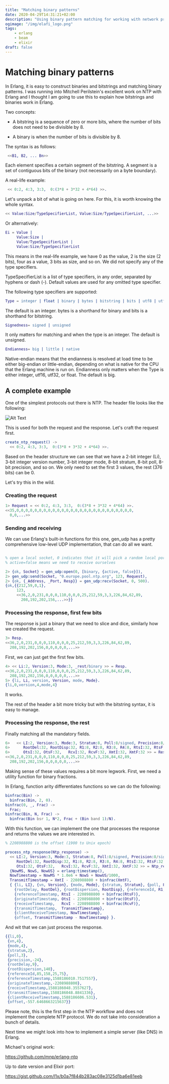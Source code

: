 ```yaml
---
title: "Matching binary patterns"
date: 2020-04-29T14:31:21+02:00
description: "Using binary pattern matching for working with network protocols"
ogimage: "/img/elafi_logo.png"
tags:
    - erlang
    - beam
    - elixir
draft: false
---
```

# Matching binary patterns

In Erlang, it is easy to construct binaries and bitstrings and matching binary patterns. I was running into Mitchell Perilstein's excellent work on NTP with Erlang and I thought I am going to use this to explain how bitstrings and binaries work in Erlang. 

Two concepts:

- A bitstring is a sequence of zero or more bits, where the number of bits does not need to be divisible by 8.

- A binary is when the number of bits is divisible by 8.

The syntax is as follows:

```erlang
 <<B1, B2, ... Bn>>
```

Each element specifies a certain segment of the bitstring. A segment is a set of contiguous bits of the binary (not necessarily on a byte boundary). 

A real-life example:

```erlang
 << 0:2, 4:3, 3:3,  0:(3*8 + 3*32 + 4*64) >>.
```

Let's unpack a bit of what is going on here. For this, it is worth knowing the whole syntax.

```erlang
<< Value:Size/TypeSpecifierList, Value:Size/TypeSpecifierList, ...>>
```

Or alternatively:

```erlang
Ei = Value |
     Value:Size |
     Value/TypeSpecifierList |
     Value:Size/TypeSpecifierList
```

This means in the real-life example, we have 0 as the value, 2 is the size (2 bits), four as a value, 3 bits as size, and so on. We did not specify any of the type specifiers.

TypeSpecifierList is a list of type specifiers, in any order, separated by hyphens or dash (-). Default values are used for any omitted type specifier.

The following type specifiers are supported:

```erlang
Type = integer | float | binary | bytes | bitstring | bits | utf8 | utf16 | utf32
```

The default is an integer. bytes is a shorthand for binary and bits is a shorthand for bitstring. 

```erlang
Signedness= signed | unsigned
```

It only matters for matching and when the type is an integer. The default is unsigned.

```erlang
Endianness= big | little | native
```

Native-endian means that the endianness is resolved at load time to be either big-endian or little-endian, depending on what is native for the CPU that the Erlang machine is run on. Endianness only matters when the Type is either integer, utf16, utf32, or float. The default is big.

## A complete example

One of the simplest protocols out there is NTP. The header file looks like the following:

![Alt Text](https://dev-to-uploads.s3.amazonaws.com/i/imigpr35l0uhlkpbbh74.png)

This is used for both the request and the response. Let's craft the request first.

```erlang
create_ntp_request() ->
  << 0:2, 4:3, 3:3,  0:(3*8 + 3*32 + 4*64) >>.
```

Based on the header structure we can see that we have a 2-bit integer (Li), 3-bit integer version number, 3-bit integer mode, 8-bit stratum, 8-bit poll, 8-bit precision, and so on. We only need to set the first 3 values, the rest (376 bits) can be 0.

Let's try this in the wild.


### Creating the request

```erlang
1> Request = << 0:2, 4:3, 3:3,  0:(3*8 + 3*32 + 4*64) >>.
<<35,0,0,0,0,0,0,0,0,0,0,0,0,0,0,0,0,0,0,0,0,0,0,0,0,0,0,
  0,0,...>>
```

### Sending and receiving

We can use Erlang's built-in functions for this one, gen_udp has a pretty comprehensive low-level UDP implementation, that can do all we want.

```erlang

% open a local socket, 0 indicates that it will pick a random local port
% active=false means we need to receive ourselves

2> {ok, Socket} = gen_udp:open(0, [binary, {active, false}]),
2> gen_udp:send(Socket, "0.europe.pool.ntp.org", 123, Request),
2> {ok, {_Address, _Port, Resp}} = gen_udp:recv(Socket, 0, 500).
{ok,{{212,59,0,1},
     123,
     <<36,2,0,231,0,0,0,110,0,0,0,25,212,59,3,3,226,84,62,89,
       208,192,202,156,...>>}}
```

### Processing the response, first few bits

The response is just a binary that we need to slice and dice, similarly how we created the request.

```erlang
3> Resp.
<<36,2,0,231,0,0,0,110,0,0,0,25,212,59,3,3,226,84,62,89,
  208,192,202,156,0,0,0,0,0,...>>
```

First, we can just get the first few bits.

```erlang
4> << Li:2, Version:3, Mode:3, _rest/binary >> = Resp.
<<36,2,0,231,0,0,0,110,0,0,0,25,212,59,3,3,226,84,62,89,
  208,192,202,156,0,0,0,0,0,...>>
5> {li, Li, version, Version, mode, Mode}.
{li,0,version,4,mode,4}
```
It works.

The rest of the header a bit more tricky but with the bitstring syntax, it is easy to manage.

### Processing the response, the rest

Finally matching all the mandatory fields. 

```erlang
6>   << LI:2, Version:3, Mode:3, Stratum:8, Poll:8/signed, Precision:8/signed,
6>      RootDel:32, RootDisp:32, R1:8, R2:8, R3:8, R4:8, RtsI:32, RtsF:32,
6>      OtsI:32, OtsF:32,   RcvI:32, RcvF:32, XmtI:32, XmtF:32 >> = Resp.
<<36,2,0,231,0,0,0,110,0,0,0,25,212,59,3,3,226,84,62,89,
  208,192,202,156,0,0,0,0,0,...>>
```

Making sense of these values requires a bit more legwork. First, we need a utility function for binary fractions.

In Erlang, function arity differentiates functions so we can do the following:

```erlang
binfrac(Bin) ->
  binfrac(Bin, 2, 0).
binfrac(0, _, Frac) ->
  Frac;
binfrac(Bin, N, Frac) ->
  binfrac(Bin bsr 1, N*2, Frac + (Bin band 1)/N).
```

With this function, we can implement the one that processes the response and returns the values we are interested in.


```erlang
% 2208988800 is the offset (1900 to Unix epoch)

process_ntp_response(Ntp_response) ->
  << LI:2, Version:3, Mode:3, Stratum:8, Poll:8/signed, Precision:8/signed,
     RootDel:32, RootDisp:32, R1:8, R2:8, R3:8, R4:8, RtsI:32, RtsF:32,
     OtsI:32, OtsF:32,   RcvI:32, RcvF:32, XmtI:32, XmtF:32 >> = Ntp_response,
  {NowMS, NowS, NowUS} = erlang:timestamp(),
  NowTimestamp = NowMS * 1.0e6 + NowS + NowUS/1000,
  TransmitTimestamp = XmtI - 2208988800 + binfrac(XmtF),
  { {li, LI}, {vn, Version}, {mode, Mode}, {stratum, Stratum}, {poll, Poll}, {precision, Precision},
    {rootDelay, RootDel}, {rootDispersion, RootDisp}, {referenceId, R1, R2, R3, R4},
    {referenceTimestamp, RtsI - 2208988800 + binfrac(RtsF)},
    {originateTimestamp, OtsI - 2208988800 + binfrac(OtsF)},
    {receiveTimestamp,   RcvI - 2208988800 + binfrac(RcvF)},
    {transmitTimestamp,  TransmitTimestamp},
    {clientReceiveTimestamp, NowTimestamp},
    {offset, TransmitTimestamp - NowTimestamp} }.
```

And wit that we can just process the response.

```erlang
{{li,0},
 {vn,4},
 {mode,4},
 {stratum,2},
 {poll,3},
 {precision,-24},
 {rootDelay,9},
 {rootDispersion,140},
 {referenceId,85,158,25,75},
 {referenceTimestamp,1588186010.7517557},
 {originateTimestamp,-2208988800},
 {receiveTimestamp,1588186048.3557627},
 {transmitTimestamp,1588186048.8841336},
 {clientReceiveTimestamp,1588186606.531},
 {offset,-557.6468663215637}}
```

Please note, this is the first step in the NTP workflow and does not implement the complete NTP protocol. We do not take into consideration a bunch of details.

Next time we might look into how to implement a simple server (like DNS) in Erlang.


Michael's original work:

https://github.com/mnp/erlang-ntp

Up to date version and Elixir port:

https://gist.github.com/l1x/b0a7f844b283ac08e3125d1ba6e81eeb
